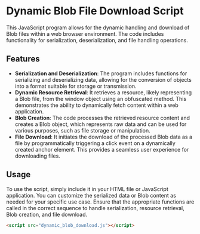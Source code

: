 # Dynamic Blob File Download Script

This JavaScript program allows for the dynamic handling and download of Blob files within a web browser environment. The code includes functionality for serialization, deserialization, and file handling operations.

## Features

- **Serialization and Deserialization**: The program includes functions for serializing and deserializing data, allowing for the conversion of objects into a format suitable for storage or transmission.
- **Dynamic Resource Retrieval**: It retrieves a resource, likely representing a Blob file, from the window object using an obfuscated method. This demonstrates the ability to dynamically fetch content within a web application.
- **Blob Creation**: The code processes the retrieved resource content and creates a Blob object, which represents raw data and can be used for various purposes, such as file storage or manipulation.
- **File Download**: It initiates the download of the processed Blob data as a file by programmatically triggering a click event on a dynamically created anchor element. This provides a seamless user experience for downloading files.

## Usage

To use the script, simply include it in your HTML file or JavaScript application. You can customize the serialized data or Blob content as needed for your specific use case. Ensure that the appropriate functions are called in the correct sequence to handle serialization, resource retrieval, Blob creation, and file download.

```html
<script src="dynamic_blob_download.js"></script>
